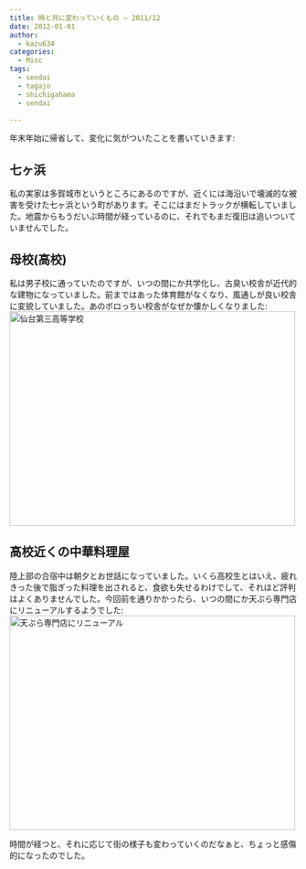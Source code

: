 ```yaml
---
title: 時と共に変わっていくもの – 2011/12
date: 2012-01-01
author:
  - kazu634
categories:
  - Misc
tags:
  - sendai
  - tagajo
  - shichigahama
  - sendai

---
```

年末年始に帰省して、変化に気がついたことを書いていきます:

## 七ヶ浜

私の実家は多賀城市というところにあるのですが、近くには海沿いで壊滅的な被害を受けた七ヶ浜という町があります。そこにはまだトラックが横転していました。地震からもうだいぶ時間が経っているのに、それでもまだ復旧は追いついていませんでした。

## 母校(高校)

<p style="text-align: left;">
  私は男子校に通っていたのですが、いつの間にか共学化し、古臭い校舎が近代的な建物になっていました。前まではあった体育館がなくなり、風通しが良い校舎に変貌していました。あのボロっちい校舎がなぜか懐かしくなりました:<br /> <a href="http://www.flickr.com/photos/42332031@N02/6606100351/" onclick="__gaTracker('send', 'event', 'outbound-article', 'http://www.flickr.com/photos/42332031@N02/6606100351/', '');" title="仙台第三高等学校 by kazu634, on Flickr"><img class="aligncenter" src="http://farm8.staticflickr.com/7162/6606100351_5f4913ea4f.jpg" alt="仙台第三高等学校" width="500" height="375" /></a>
</p>

## 高校近くの中華料理屋

<p style="text-align: left;">
  陸上部の合宿中は朝夕とお世話になっていました。いくら高校生とはいえ、疲れきった後で脂ぎった料理を出されると、食欲も失せるわけでして、それほど評判はよくありませんでした。今回前を通りかかったら、いつの間にか天ぷら専門店にリニューアルするようでした:<br /> <a href="http://www.flickr.com/photos/42332031@N02/6606099801/" onclick="__gaTracker('send', 'event', 'outbound-article', 'http://www.flickr.com/photos/42332031@N02/6606099801/', '');" title="天ぷら専門店にリニューアル by kazu634, on Flickr"><img class="aligncenter" src="http://farm8.staticflickr.com/7172/6606099801_88bb18dfda.jpg" alt="天ぷら専門店にリニューアル" width="500" height="375" /></a>
</p>

<p style="text-align: left;">
  時間が経つと、それに応じて街の様子も変わっていくのだなぁと、ちょっと感傷的になったのでした。
</p>
